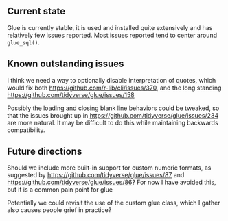## Current state

Glue is currently stable, it is used and installed quite extensively and has relatively few issues reported.
Most issues reported tend to center around `glue_sql()`.

## Known outstanding issues

I think we need a way to optionally disable interpretation of quotes, which would fix both https://github.com/r-lib/cli/issues/370, and the long standing https://github.com/tidyverse/glue/issues/158

Possibly the loading and closing blank line behaviors could be tweaked, so that the issues brought up in https://github.com/tidyverse/glue/issues/234 are more natural.
It may be difficult to do this while maintaining backwards compatibility.

## Future directions

Should we include more built-in support for custom numeric formats, as suggested by https://github.com/tidyverse/glue/issues/87 and https://github.com/tidyverse/glue/issues/86?
For now I have avoided this, but it is a common pain point for glue

Potentially we could revisit the use of the custom glue class, which I gather also causes people grief in practice?

